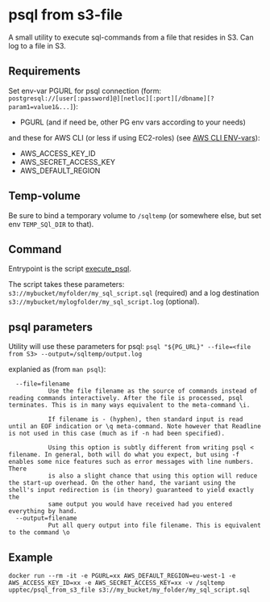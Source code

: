 # psql from s3-file
A small utility to execute sql-commands from a file that resides in S3.
Can log to a file in S3.

## Requirements

Set env-var PGURL for psql connection (form: `postgresql://[user[:password]@][netloc][:port][/dbname][?param1=value1&...]`):
  * PGURL
(and if need be, other PG env vars according to your needs)

and these for AWS CLI (or less if using EC2-roles) (see [AWS CLI ENV-vars](http://docs.aws.amazon.com/cli/latest/userguide/cli-chap-getting-started.html#cli-environment)):
  * AWS_ACCESS_KEY_ID
  * AWS_SECRET_ACCESS_KEY
  * AWS_DEFAULT_REGION

## Temp-volume

Be sure to bind a temporary volume to `/sqltemp` (or somewhere else, but set env `TEMP_SQl_DIR` to that).

## Command
Entrypoint is the script [execute_psql](execute_sql).

The script takes these parameters:
    `s3://mybucket/myfolder/my_sql_script.sql` (required) and a log destination `s3://mybucket/mylogfolder/my_sql_script.log` (optional).


## psql parameters

Utility will use these parameters for psql:
`psql "${PG_URL}" --file=<file from S3> --output=/sqltemp/output.log`

explanied as (from `man psql`):
```
  --file=filename
           Use the file filename as the source of commands instead of reading commands interactively. After the file is processed, psql terminates. This is in many ways equivalent to the meta-command \i.

           If filename is - (hyphen), then standard input is read until an EOF indication or \q meta-command. Note however that Readline is not used in this case (much as if -n had been specified).

           Using this option is subtly different from writing psql < filename. In general, both will do what you expect, but using -f enables some nice features such as error messages with line numbers. There
           is also a slight chance that using this option will reduce the start-up overhead. On the other hand, the variant using the shell's input redirection is (in theory) guaranteed to yield exactly the
           same output you would have received had you entered everything by hand.
  --output=filename
           Put all query output into file filename. This is equivalent to the command \o
```
## Example

`docker run --rm -it -e PGURL=xx AWS_DEFAULT_REGION=eu-west-1 -e AWS_ACCESS_KEY_ID=xx -e AWS_SECRET_ACCESS_KEY=xx -v /sqltemp upptec/psql_from_s3_file s3://my_bucket/my_folder/my_sql_script.sql`
